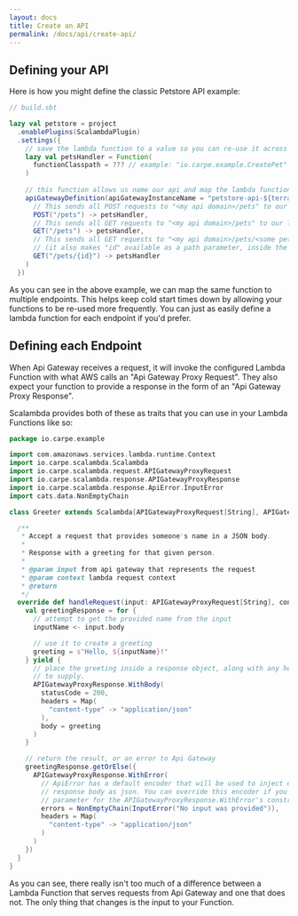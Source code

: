 ```yaml
---
layout: docs
title: Create an API
permalink: /docs/api/create-api/
---
```


## Defining your API 

Here is how you might define the classic Petstore API example:

```scala
// build.sbt

lazy val petstore = project
  .enablePlugins(ScalambdaPlugin)
  .settings({
    // save the lambda function to a value so you can re-use it across multiple endpoints 
    lazy val petsHandler = Function(
      functionClasspath = ??? // example: "io.carpe.example.CreatePet"
    )
    
    // this function allows us name our api and map the lambda function above to various endpoints
    apiGatewayDefinition(apiGatewayInstanceName = "petstore-api-${terraform.workspace}")(
      // This sends all POST requests to "<my api domain>/pets" to our lambda function
      POST("/pets") -> petsHandler,
      // This sends all GET requests to "<my api domain>/pets" to our lambda function
      GET("/pets") -> petsHandler,
      // This sends all GET requests to "<my api domain>/pets/<some pet id>" to our lambda function
      // (it also makes "id" available as a path parameter, inside the pathParameters field on the request)
      GET("/pets/{id}") -> petsHandler
    )
  })
```

As you can see in the above example, we can map the same function to multiple endpoints. This helps keep cold start times down by allowing your functions to be re-used more frequently. You can just as easily define a lambda function for each endpoint if you'd prefer.

## Defining each Endpoint 

When Api Gateway receives a request, it will invoke the configured Lambda Function with what AWS calls an "Api Gateway Proxy Request". They also expect your function to provide a response in the form of an "Api Gateway Proxy Response".

Scalambda provides both of these as traits that you can use in your Lambda Functions like so:

```scala
package io.carpe.example

import com.amazonaws.services.lambda.runtime.Context
import io.carpe.scalambda.Scalambda
import io.carpe.scalambda.request.APIGatewayProxyRequest
import io.carpe.scalambda.response.APIGatewayProxyResponse
import io.carpe.scalambda.response.ApiError.InputError
import cats.data.NonEmptyChain

class Greeter extends Scalambda[APIGatewayProxyRequest[String], APIGatewayProxyResponse[String]] {

  /**
   * Accept a request that provides someone's name in a JSON body.
   *
   * Response with a greeting for that given person.
   *
   * @param input from api gateway that represents the request
   * @param context lambda request context
   * @return
   */
  override def handleRequest(input: APIGatewayProxyRequest[String], context: Context): APIGatewayProxyResponse[String] = {
    val greetingResponse = for {
      // attempt to get the provided name from the input
      inputName <- input.body

      // use it to create a greeting
      greeting = s"Hello, ${inputName}!"
    } yield {
      // place the greeting inside a response object, along with any headers that you'd like
      // to supply. 
      APIGatewayProxyResponse.WithBody(
        statusCode = 200,
        headers = Map(
          "content-type" -> "application/json"
        ),
        body = greeting
      )
    }

    // return the result, or an error to Api Gateway
    greetingResponse.getOrElse({
      APIGatewayProxyResponse.WithError(
        // ApiError has a default encoder that will be used to inject errors into the 
        // response body as json. You can override this encoder if you'd like, it is an implicit
        // parameter for the APIGatewayProxyResponse.WithError's constructor 
        errors = NonEmptyChain(InputError("No input was provided")),        
        headers = Map(
          "content-type" -> "application/json"
        )
      )
    })
  }
}
```

As you can see, there really isn't too much of a difference between a Lambda Function that serves requests from Api Gateway and one that does not. The only thing that changes is the input to your Function.